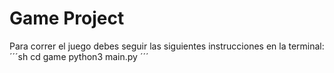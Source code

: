 # Game Project 
Para correr el juego debes seguir las siguientes instrucciones en la terminal:
´´´sh
cd game
python3 main.py
´´´